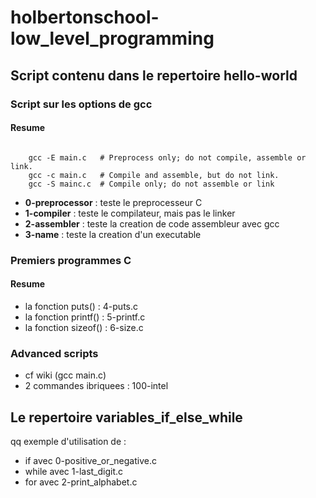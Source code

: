 # holbertonschool-low_level_programming

## Script contenu dans le repertoire hello-world

### Script sur les options de gcc
#### Resume

<code>
    gcc -E main.c   # Preprocess only; do not compile, assemble or link.
    gcc -c main.c   # Compile and assemble, but do not link.
    gcc -S mainc.c  # Compile only; do not assemble or link
</code>


- **0-preprocessor** : teste le preprocesseur C
- **1-compiler** : teste le compilateur, mais pas le linker
- **2-assembler** : teste la creation de code assembleur avec gcc
- **3-name** : teste la creation d'un executable

### Premiers programmes C
#### Resume

- la fonction puts() : 4-puts.c
- la fonction printf() : 5-printf.c
- la fonction sizeof() : 6-size.c

### Advanced scripts

- cf wiki (gcc main.c)
- 2 commandes ibriquees : 100-intel

## Le repertoire variables_if_else_while

qq exemple d'utilisation de :
- if avec 0-positive_or_negative.c 
- while avec 1-last_digit.c
- for avec 2-print_alphabet.c

